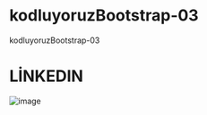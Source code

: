 # kodluyoruzBootstrap-03
kodluyoruzBootstrap-03

# LİNKEDIN
![image](https://user-images.githubusercontent.com/105870243/219763066-f2a79284-b847-4e7c-9b20-a2c4e601acca.png)
